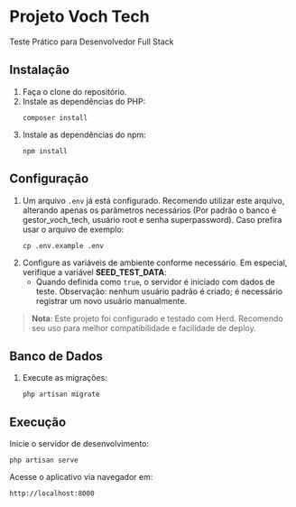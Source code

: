 # Projeto Voch Tech

Teste Prático para Desenvolvedor Full Stack

## Instalação

1. Faça o clone do repositório.
2. Instale as dependências do PHP:
   ```
   composer install
   ```
3. Instale as dependências do npm:
   ```
   npm install
   ```

## Configuração

1. Um arquivo `.env` já está configurado. Recomendo utilizar este arquivo, alterando apenas os parâmetros necessários (Por padrão o banco é gestor_voch_tech, usuário root e senha superpassword). 
   Caso prefira usar o arquivo de exemplo:
   ```
   cp .env.example .env
   ```
2. Configure as variáveis de ambiente conforme necessário. Em especial, verifique a variável **SEED_TEST_DATA**:
   - Quando definida como <code>true</code>, o servidor é iniciado com dados de teste. Observação: nenhum usuário padrão é criado; é necessário registrar um novo usuário manualmente.

> **Nota**: Este projeto foi configurado e testado com Herd. Recomendo seu uso para melhor compatibilidade e facilidade de deploy.

## Banco de Dados

1. Execute as migrações:
   ```
   php artisan migrate
   ```

## Execução

Inicie o servidor de desenvolvimento:
```
php artisan serve
```
Acesse o aplicativo via navegador em:
```
http://localhost:8000
```
